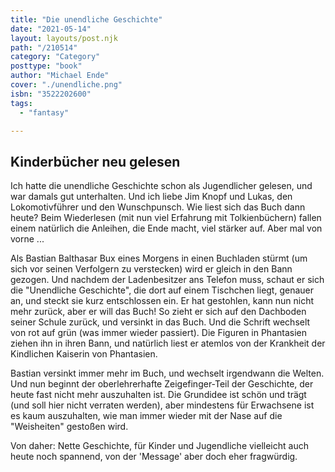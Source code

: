 ```yaml
---
title: "Die unendliche Geschichte"
date: "2021-05-14"
layout: layouts/post.njk
path: "/210514"
category: "Category"
posttype: "book"
author: "Michael Ende"
cover: "./unendliche.png"
isbn: "3522202600"
tags:
  - "fantasy"

---
```

## Kinderbücher neu gelesen

Ich hatte die unendliche Geschichte schon als Jugendlicher gelesen, und war damals gut unterhalten. Und ich liebe Jim Knopf und Lukas, den Lokomotivführer und den Wunschpunsch. Wie liest sich das Buch dann heute? Beim Wiederlesen (mit nun viel Erfahrung mit Tolkienbüchern) fallen einem natürlich die Anleihen, die Ende macht, viel stärker auf. Aber mal von vorne ...

Als Bastian Balthasar Bux eines Morgens in einen Buchladen stürmt (um sich vor seinen Verfolgern zu verstecken) wird er gleich in den Bann gezogen. Und nachdem der Ladenbesitzer ans Telefon muss, schaut er sich die "Unendliche Geschichte", die dort auf einem Tischchen liegt, genauer an, und steckt sie kurz entschlossen ein. Er hat gestohlen, kann nun nicht mehr zurück, aber er will das Buch! So zieht er sich auf den Dachboden seiner Schule zurück, und versinkt in das Buch. Und die Schrift wechselt von rot auf grün (was immer wieder passiert). Die Figuren in Phantasien ziehen ihn in ihren Bann, und natürlich liest er atemlos von der Krankheit der Kindlichen Kaiserin von Phantasien.

Bastian versinkt immer mehr im Buch, und wechselt irgendwann die Welten. Und nun beginnt der oberlehrerhafte Zeigefinger-Teil der Geschichte, der heute fast nicht mehr auszuhalten ist. Die Grundidee ist schön und trägt (und soll hier nicht verraten werden), aber mindestens für Erwachsene ist es kaum auszuhalten, wie man immer wieder mit der Nase auf die "Weisheiten" gestoßen wird.

Von daher: Nette Geschichte, für Kinder und Jugendliche vielleicht auch heute noch spannend, von der 'Message' aber doch eher fragwürdig.
